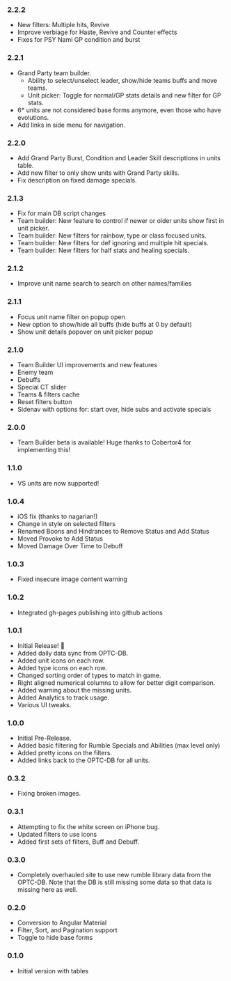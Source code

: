 ### 2.2.2
* New filters: Multiple hits, Revive
* Improve verbiage for Haste, Revive and Counter effects
* Fixes for PSY Nami GP condition and burst

### 2.2.1
* Grand Party team builder.
  * Ability to select/unselect leader, show/hide teams buffs and move teams.
  * Unit picker: Toggle for normal/GP stats details and new filter for GP stats.
* 6* units are not considered base forms anymore, even those who have evolutions.
* Add links in side menu for navigation.

### 2.2.0
* Add Grand Party Burst, Condition and Leader Skill descriptions in units table.
* Add new filter to only show units with Grand Party skills.
* Fix description on fixed damage specials.

### 2.1.3
* Fix for main DB script changes
* Team builder: New feature to control if newer or older units show first in unit picker.
* Team builder: New filters for rainbow, type or class focused units.
* Team builder: New filters for def ignoring and multiple hit specials.
* Team builder: New filters for half stats and healing specials.

### 2.1.2
* Improve unit name search to search on other names/families

### 2.1.1
* Focus unit name filter on popup open
* New option to show/hide all buffs (hide buffs at 0 by default)
* Show unit details popover on unit picker popup

### 2.1.0
* Team Builder UI improvements and new features
* Enemy team
* Debuffs
* Special CT slider
* Teams & filters cache
* Reset filters button
* Sidenav with options for: start over, hide subs and activate specials

### 2.0.0
* Team Builder beta is available! Huge thanks to Cobertor4 for implementing this!

### 1.1.0
* VS units are now supported!

### 1.0.4
* iOS fix (thanks to nagarian!)
* Change in style on selected filters
* Renamed Boons and Hindrances to Remove Status and Add Status
* Moved Provoke to Add Status
* Moved Damage Over Time to Debuff

### 1.0.3
* Fixed insecure image content warning

### 1.0.2
* Integrated gh-pages publishing into github actions

### 1.0.1
* Initial Release! 🎉
* Added daily data sync from OPTC-DB.
* Added unit icons on each row.
* Added type icons on each row.
* Changed sorting order of types to match in game.
* Right aligned numerical columns to allow for better digit comparison.
* Added warning about the missing units.
* Added Analytics to track usage.
* Various UI tweaks.

### 1.0.0
* Initial Pre-Release.
* Added basic filtering for Rumble Specials and Abilities (max level only)
* Added pretty icons on the filters.
* Added links back to the OPTC-DB for all units.

### 0.3.2
* Fixing broken images.

### 0.3.1
* Attempting to fix the white screen on iPhone bug.
* Updated filters to use icons
* Added first sets of filters, Buff and Debuff.

### 0.3.0
* Completely overhauled site to use new rumble library data from the OPTC-DB. Note that the DB is still missing some data so that data is missing here as well.

### 0.2.0
* Conversion to Angular Material
* Filter, Sort, and Pagination support
* Toggle to hide base forms

### 0.1.0
* Initial version with tables
